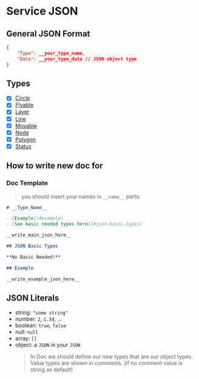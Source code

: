 # Service JSON

## General JSON Format

```JSON
{
    "Type": __your_type_name,
    "Data": __your_type_data // JSON object type
}
```

## Types

- [X] [Circle](./circle-type.md)
- [X] [Flyable](./flyable-type.md)
- [X] [Layer](./layer-type.md)
- [X] [Line](./line-type.md)
- [X] [Movable](./movable-type.md)
- [X] [Node](./node-type.md)
- [X] [Polygon](./polygon-type.md)
- [X] [Status](./status-type.md)

## How to write new doc for 

### Doc Template

> you should insert your names in `__name__` parts.

```md
# __Type_Name__ 

- [Example](#example)
- [See basic needed types here](#json-basic-types)

__write_main_json_here__

## JSON Basic Types 

**No Basic Needed!**

## Example

__write_example_json_here__

```

## JSON Literals

- string: `"some string"`
- number: `2`, `1.34`, ...
- boolean: `true`, `false`
- null: `null`
- array: `[]`
- object: a `JSON` in your `JSON`
    > In Doc we should define our new types that are our object types. \
    > Value types are shown in comments. (if no comment value is string as default)


